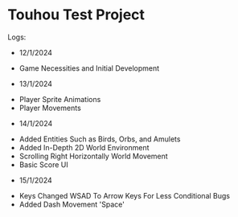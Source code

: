 # Touhou Test Project
Logs:
* 12/1/2024
- Game Necessities and Initial Development
* 13/1/2024
- Player Sprite Animations
- Player Movements
* 14/1/2024
- Added Entities Such as Birds, Orbs, and Amulets
- Added In-Depth 2D World Environment
- Scrolling Right Horizontally World Movement
- Basic Score UI
* 15/1/2024
- Keys Changed WSAD To Arrow Keys For Less Conditional Bugs
- Added Dash Movement 'Space'
 
